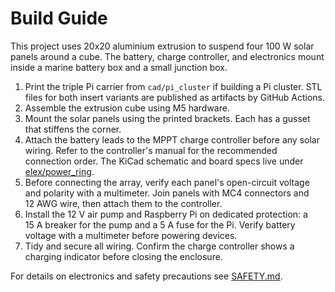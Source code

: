 # Build Guide

This project uses 20x20 aluminium extrusion to suspend four 100 W solar panels around a cube.
The battery, charge controller, and electronics mount inside a marine battery box and a small
junction box.

1. Print the triple Pi carrier from `cad/pi_cluster` if building a Pi cluster. STL files for both
   insert variants are published as artifacts by GitHub Actions.
2. Assemble the extrusion cube using M5 hardware.
3. Mount the solar panels using the printed brackets.
   Each has a gusset that stiffens the corner.
4. Attach the battery leads to the MPPT charge controller before any solar wiring. Refer to the
   controller's manual for the recommended connection order. The KiCad schematic and board specs
   live under [elex/power_ring](../elex/power_ring/).
5. Before connecting the array, verify each panel's open-circuit voltage and polarity with a
   multimeter. Join panels with MC4 connectors and 12 AWG wire, then attach them to the controller.
6. Install the 12 V air pump and Raspberry Pi on dedicated protection: a 15 A breaker for the pump
   and a 5 A fuse for the Pi. Verify battery voltage with a multimeter before powering devices.
7. Tidy and secure all wiring. Confirm the charge controller shows a charging indicator before
   closing the enclosure.

For details on electronics and safety precautions see [SAFETY.md](SAFETY.md).
